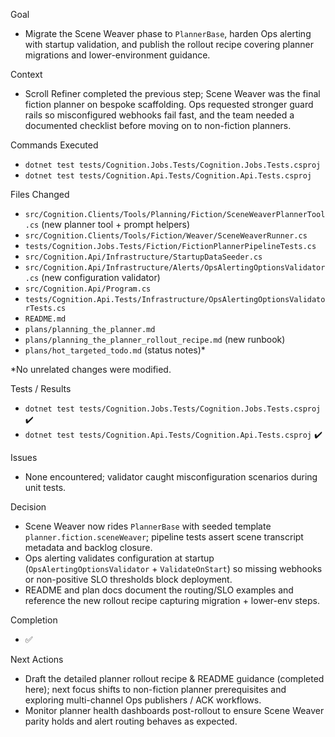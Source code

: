 Goal
- Migrate the Scene Weaver phase to `PlannerBase`, harden Ops alerting with startup validation, and publish the rollout recipe covering planner migrations and lower-environment guidance.

Context
- Scroll Refiner completed the previous step; Scene Weaver was the final fiction planner on bespoke scaffolding. Ops requested stronger guard rails so misconfigured webhooks fail fast, and the team needed a documented checklist before moving on to non-fiction planners.

Commands Executed
- `dotnet test tests/Cognition.Jobs.Tests/Cognition.Jobs.Tests.csproj`
- `dotnet test tests/Cognition.Api.Tests/Cognition.Api.Tests.csproj`

Files Changed
- `src/Cognition.Clients/Tools/Planning/Fiction/SceneWeaverPlannerTool.cs` (new planner tool + prompt helpers)
- `src/Cognition.Clients/Tools/Fiction/Weaver/SceneWeaverRunner.cs`
- `tests/Cognition.Jobs.Tests/Fiction/FictionPlannerPipelineTests.cs`
- `src/Cognition.Api/Infrastructure/StartupDataSeeder.cs`
- `src/Cognition.Api/Infrastructure/Alerts/OpsAlertingOptionsValidator.cs` (new configuration validator)
- `src/Cognition.Api/Program.cs`
- `tests/Cognition.Api.Tests/Infrastructure/OpsAlertingOptionsValidatorTests.cs`
- `README.md`
- `plans/planning_the_planner.md`
- `plans/planning_the_planner_rollout_recipe.md` (new runbook)
- `plans/hot_targeted_todo.md` (status notes)*

\*No unrelated changes were modified.

Tests / Results
- `dotnet test tests/Cognition.Jobs.Tests/Cognition.Jobs.Tests.csproj` ✔️
- `dotnet test tests/Cognition.Api.Tests/Cognition.Api.Tests.csproj` ✔️

Issues
- None encountered; validator caught misconfiguration scenarios during unit tests.

Decision
- Scene Weaver now rides `PlannerBase` with seeded template `planner.fiction.sceneWeaver`; pipeline tests assert scene transcript metadata and backlog closure.
- Ops alerting validates configuration at startup (`OpsAlertingOptionsValidator` + `ValidateOnStart`) so missing webhooks or non-positive SLO thresholds block deployment.
- README and plan docs document the routing/SLO examples and reference the new rollout recipe capturing migration + lower-env steps.

Completion
- ✅

Next Actions
- Draft the detailed planner rollout recipe & README guidance (completed here); next focus shifts to non-fiction planner prerequisites and exploring multi-channel Ops publishers / ACK workflows.
- Monitor planner health dashboards post-rollout to ensure Scene Weaver parity holds and alert routing behaves as expected.
